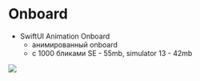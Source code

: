 # Onboard

- SwiftUI Animation Onboard
    - анимированный onboard
    - с 1000 бликами SE - 55mb, simulator 13 - 42mb


<img src="https://github.com/ihValery/AnimationForOnboard/blob/main/AnimationForOnboard.gif?raw=true"></a>
